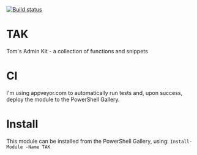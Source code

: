 [![Build status](https://ci.appveyor.com/api/projects/status/22d1idxb0f5akute?svg=true)](https://ci.appveyor.com/project/tomtorggler/tak)

# TAK
Tom's Admin Kit - a collection of functions and snippets

# CI
I'm using appveyor.com to automatically run tests and, upon success, deploy the module to the PowerShell Gallery.

# Install
This module can be installed from the PowerShell Gallery, using: `Install-Module -Name TAK `
